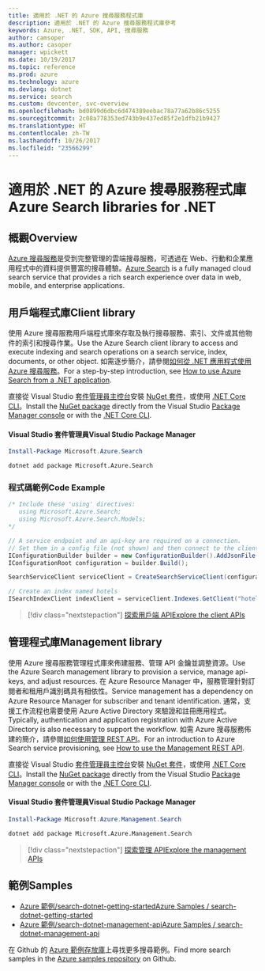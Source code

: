 ```yaml
---
title: 適用於 .NET 的 Azure 搜尋服務程式庫
description: 適用於 .NET 的 Azure 搜尋服務程式庫參考
keywords: Azure, .NET, SDK, API, 搜尋服務
author: camsoper
ms.author: casoper
manager: wpickett
ms.date: 10/19/2017
ms.topic: reference
ms.prod: azure
ms.technology: azure
ms.devlang: dotnet
ms.service: search
ms.custom: devcenter, svc-overview
ms.openlocfilehash: bd0899d6dbc6d474389eebac78a77a62b86c5255
ms.sourcegitcommit: 2c08a778353ed743b9e437ed85f2e1dfb21b9427
ms.translationtype: HT
ms.contentlocale: zh-TW
ms.lasthandoff: 10/26/2017
ms.locfileid: "23566299"
---
```

# <a name="azure-search-libraries-for-net"></a><span data-ttu-id="522aa-104">適用於 .NET 的 Azure 搜尋服務程式庫</span><span class="sxs-lookup"><span data-stu-id="522aa-104">Azure Search libraries for .NET</span></span>

## <a name="overview"></a><span data-ttu-id="522aa-105">概觀</span><span class="sxs-lookup"><span data-stu-id="522aa-105">Overview</span></span>

<span data-ttu-id="522aa-106">[Azure 搜尋服務](https://docs.microsoft.com/azure/search/search-what-is-azure-search)是受到完整管理的雲端搜尋服務，可透過在 Web、行動和企業應用程式中的資料提供豐富的搜尋體驗。</span><span class="sxs-lookup"><span data-stu-id="522aa-106">[Azure Search](https://docs.microsoft.com/azure/search/search-what-is-azure-search) is a fully managed cloud search service that provides a rich search experience over data in web, mobile, and enterprise applications.</span></span>

## <a name="client-library"></a><span data-ttu-id="522aa-107">用戶端程式庫</span><span class="sxs-lookup"><span data-stu-id="522aa-107">Client library</span></span>

<span data-ttu-id="522aa-108">使用 Azure 搜尋服務用戶端程式庫來存取及執行搜尋服務、索引、文件或其他物件的索引和搜尋作業。</span><span class="sxs-lookup"><span data-stu-id="522aa-108">Use the Azure Search client library to access and execute indexing and search operations on a search service, index, documents, or other object.</span></span> <span data-ttu-id="522aa-109">如需逐步簡介，請參閱[如何從 .NET 應用程式使用 Azure 搜尋服務](https://docs.microsoft.com/azure/search/search-howto-dotnet-sdk)。</span><span class="sxs-lookup"><span data-stu-id="522aa-109">For a step-by-step introduction, see [How to use Azure Search from a .NET application](https://docs.microsoft.com/azure/search/search-howto-dotnet-sdk).</span></span>

<span data-ttu-id="522aa-110">直接從 Visual Studio [套件管理員主控台][PackageManager]安裝 [NuGet 套件](https://www.nuget.org/packages/Microsoft.Azure.Search)，或使用 [.NET Core CLI][DotNetCLI]。</span><span class="sxs-lookup"><span data-stu-id="522aa-110">Install the [NuGet package](https://www.nuget.org/packages/Microsoft.Azure.Search) directly from the Visual Studio [Package Manager console][PackageManager] or with the [.NET Core CLI][DotNetCLI].</span></span>

#### <a name="visual-studio-package-manager"></a><span data-ttu-id="522aa-111">Visual Studio 套件管理員</span><span class="sxs-lookup"><span data-stu-id="522aa-111">Visual Studio Package Manager</span></span>

```powershell
Install-Package Microsoft.Azure.Search
```

```bash
dotnet add package Microsoft.Azure.Search
```

### <a name="code-example"></a><span data-ttu-id="522aa-112">程式碼範例</span><span class="sxs-lookup"><span data-stu-id="522aa-112">Code Example</span></span>

```csharp
/* Include these 'using' directives:
   using Microsoft.Azure.Search;
   using Microsoft.Azure.Search.Models;
*/

// A service endpoint and an api-key are required on a connection.
// Set them in a config file (not shown) and then connect to the client.
IConfigurationBuilder builder = new ConfigurationBuilder().AddJsonFile("appsettings.json");
IConfigurationRoot configuration = builder.Build();

SearchServiceClient serviceClient = CreateSearchServiceClient(configuration);

// Create an index named hotels
ISearchIndexClient indexClient = serviceClient.Indexes.GetClient("hotels");

```

> [!div class="nextstepaction"]
> [<span data-ttu-id="522aa-113">探索用戶端 API</span><span class="sxs-lookup"><span data-stu-id="522aa-113">Explore the client APIs</span></span>](/dotnet/api/overview/azure/search/client)


## <a name="management-library"></a><span data-ttu-id="522aa-114">管理程式庫</span><span class="sxs-lookup"><span data-stu-id="522aa-114">Management library</span></span>

<span data-ttu-id="522aa-115">使用 Azure 搜尋服務管理程式庫來佈建服務、管理 API 金鑰並調整資源。</span><span class="sxs-lookup"><span data-stu-id="522aa-115">Use the Azure Search management library to provision a service, manage api-keys, and adjust resources.</span></span> <span data-ttu-id="522aa-116">在 Azure Resource Manager 中，服務管理針對訂閱者和租用戶識別碼具有相依性。</span><span class="sxs-lookup"><span data-stu-id="522aa-116">Service management has a dependency on Azure Resource Manager for subscriber and tenant identification.</span></span> <span data-ttu-id="522aa-117">通常，支援工作流程也需要使用 Azure Active Directory 來驗證和註冊應用程式。</span><span class="sxs-lookup"><span data-stu-id="522aa-117">Typically, authentication and application registration with Azure Active Directory is also necessary to support the workflow.</span></span> <span data-ttu-id="522aa-118">如需 Azure 搜尋服務佈建的簡介，請參閱[如何使用管理 REST API](https://docs.microsoft.com/rest/api/searchmanagement/search-howto-management-rest-api)。</span><span class="sxs-lookup"><span data-stu-id="522aa-118">For an introduction to Azure Search service provisioning, see [How to use the Management REST API](https://docs.microsoft.com/rest/api/searchmanagement/search-howto-management-rest-api).</span></span>

<span data-ttu-id="522aa-119">直接從 Visual Studio [套件管理員主控台][PackageManager]安裝 [NuGet 套件](https://www.nuget.org/packages/Microsoft.Azure.Management.Search)，或使用 [.NET Core CLI][DotNetCLI]。</span><span class="sxs-lookup"><span data-stu-id="522aa-119">Install the [NuGet package](https://www.nuget.org/packages/Microsoft.Azure.Management.Search) directly from the Visual Studio [Package Manager console][PackageManager] or with the [.NET Core CLI][DotNetCLI].</span></span>

#### <a name="visual-studio-package-manager"></a><span data-ttu-id="522aa-120">Visual Studio 套件管理員</span><span class="sxs-lookup"><span data-stu-id="522aa-120">Visual Studio Package Manager</span></span>

```powershell
Install-Package Microsoft.Azure.Management.Search
```

```bash
dotnet add package Microsoft.Azure.Management.Search
```

> [!div class="nextstepaction"]
> [<span data-ttu-id="522aa-121">探索管理 API</span><span class="sxs-lookup"><span data-stu-id="522aa-121">Explore the management APIs</span></span>](/dotnet/api/overview/azure/search/management)

## <a name="samples"></a><span data-ttu-id="522aa-122">範例</span><span class="sxs-lookup"><span data-stu-id="522aa-122">Samples</span></span>

 + [<span data-ttu-id="522aa-123">Azure 範例/search-dotnet-getting-started</span><span class="sxs-lookup"><span data-stu-id="522aa-123">Azure Samples / search-dotnet-getting-started</span></span>](https://github.com/Azure-Samples/search-dotnet-getting-started)
 + [<span data-ttu-id="522aa-124">Azure 範例/search-dotnet-management-api</span><span class="sxs-lookup"><span data-stu-id="522aa-124">Azure Samples / search-dotnet-management-api</span></span>](https://github.com/Azure-Samples/search-dotnet-management-api)

<span data-ttu-id="522aa-125">在 Github 的 [Azure 範例存放庫](https://github.com/Azure-Samples/)上尋找更多搜尋範例。</span><span class="sxs-lookup"><span data-stu-id="522aa-125">Find more search samples in the [Azure samples repository](https://github.com/Azure-Samples/) on Github.</span></span>

[PackageManager]: https://docs.microsoft.com/nuget/tools/package-manager-console
[DotNetCLI]: https://docs.microsoft.com/dotnet/core/tools/dotnet-add-package
